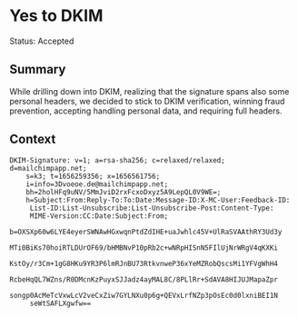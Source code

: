 # Yes to DKIM
Status: Accepted
## Summary
While drilling down into DKIM,
realizing that the signature spans also some personal headers,
we decided to stick to DKIM verification,
winning fraud prevention,
accepting handling personal data, and requiring full headers.
## Context
```
DKIM-Signature: v=1; a=rsa-sha256; c=relaxed/relaxed; d=mailchimpapp.net;
	s=k3; t=1656259356; x=1656561756;
	i=info=3Dvoeoe.de@mailchimpapp.net;
	bh=2holHFq9uNV/5MmJviD2rxFcxoDxyz5A9LepQL0V9WE=;
	h=Subject:From:Reply-To:To:Date:Message-ID:X-MC-User:Feedback-ID:
	 List-ID:List-Unsubscribe:List-Unsubscribe-Post:Content-Type:
	 MIME-Version:CC:Date:Subject:From;
	b=OXSXp60w6LYE4eyerSWNAwHGxwqnPtdZdIHE+uaJwhlc45V+UlRaSVAAthRY3Ud3y
	 MTi0BiKs70hoiRTLDUrOF69/bHMBNvP10pRb2c+wNRpHISnN5FIlUjNrWRgV4qKXKi
	 KstOy/r3Cm+1gG8HKu9YR3P6lmRJnBU73RtkvnweP36xYeMZRobQscsMi1YFVgWhH4
	 RcbeHqQL7WZns/R0DMcnKzPuyxSJJadz4ayMAL8C/8PLlRr+SdAVA8HIJUJMapaZpr
	 songp0AcMeTcVxwLcV2veCxZiw7GYLNXu0p6g+QEVxLrfNZp3pOsEc0d0lxniBEI1N
	 seWtSAFLXgwfw==
```

